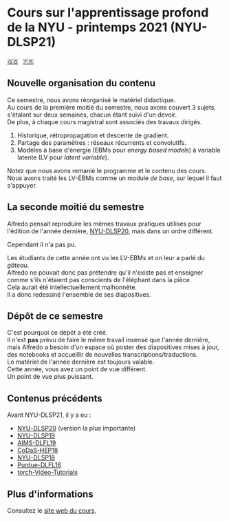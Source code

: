 <!--
# NYU Deep Learning Spring 2021 (NYU-DLSP21)
-->
# Cours sur l'apprentissage profond de la NYU - printemps 2021 (NYU-DLSP21)

<!-- English - French -->
[🇬🇧](https://github.com/Atcold/NYU-DLSP21/blob/master/README.md) &nbsp; [🇫🇷](https://github.com/Atcold/NYU-DLSP21/blob/master/docs/fr/README-FR.md)


<!--
## Content new organisation

This semester we have reorganised the didactic material.
In the first half of the semester we covered 3 topics, spanning two weeks, each followed by an assignment.
Moreover, each lecture had a corresponding practicum.

1. History, backpropagation, and gradient descent
2. Parameter sharing: recurrent and convolutional networks
3. Latent variable (LV) energy based models (EBMs)

Pay attention that we have redesigned the curriculum and lectures' content.
We've treated LV-EBM as a *basic* module, which to build upon.
-->

## Nouvelle organisation du contenu

Ce semestre, nous avons réorganisé le matériel didactique.  
Au cours de la première moitié du semestre, nous avons couvert 3 sujets, s'étalant sur deux semaines, chacun étant suivi d'un devoir.  
De plus, à chaque cours magistral sont associés des travaux dirigés.    

1. Historique, rétropropagation et descente de gradient.  
2. Partage des paramètres : réseaux récurrents et convolutifs.  
3. Modèles à base d'énergie (EBMs pour *energy based models*) à variable latente (LV pour *latent variable*).  

Notez que nous avons remanié le programme et le contenu des cours.  
Nous avons traité les LV-EBMs comme un module *de base*, sur lequel il faut s'appuyer.  


<!--
## Enters the semester's second half

I thought I was going to repropose the same practica I've used during [NYU-DLSP20](https://github.com/Atcold/pytorch-Deep-Learning), last year edition, just in different order.

But I couldn't.

This year's students have LV-EBMs on their side.
We told them about *the cake* and now I cannot pretend it doesn't exist and teach as if they were unaware of the elephant in the room.
It would have been intellectually dishonest.
Henceforth, I've redesigned my whole deck of slides.
-->

## La seconde moitié du semestre

Alfredo pensait reproduire les mêmes travaux pratiques utilisés pour l'édition de l'année dernière, [NYU-DLSP20](https://github.com/Atcold/pytorch-Deep-Learning), mais dans un ordre différent.  

Cependant il n'a pas pu.  

Les étudiants de cette année ont vu les LV-EBMs et on leur a parlé du *gâteau*.  
Alfredo ne pouvait donc pas prétendre qu'il n'existe pas et enseigner comme s'ils n'étaient pas conscients de l'éléphant dans la pièce.  
Cela aurait été intellectuellement malhonnête.  
Il a donc redessiné l'ensemble de ses diapositives.  


<!--
## This semester repository

That's why this repo has been created.
I'm **not** going to try to do the same insane work I've put up with last year, but I need a space where to post updated slides, notebooks, and host new transcriptions.
Last year material is still valid.
This year you have a different take.
A more powerful one.
-->

## Dépôt de ce semestre

C'est pourquoi ce dépôt a été créé.  
Il n'est **pas** prévu de faire le même travail insensé que l'année dernière, mais Alfredo a besoin d'un espace où poster des diapositives mises à jour, des notebooks et accueillir de nouvelles transcriptions/traductions.  
Le matériel de l'année dernière est toujours valable.  
Cette année, vous avez un point de vue différent.  
Un point de vue plus puissant.  


<!--
## Previous releases

Before NYU-DLSP21 there were…

- [NYU-DLSP20](https://github.com/Atcold/pytorch-Deep-Learning) (major release)
- [NYU-DLSP19](https://github.com/Atcold/pytorch-Deep-Learning/releases/tag/dlsp19)
- [AIMS-DLFL19](https://github.com/Atcold/pytorch-Deep-Learning/releases/tag/aims-fl18)
- [CoDaS-HEP18](https://github.com/Atcold/pytorch-Deep-Learning/releases/tag/v1.0.0)
- [NYU-DLSP18](https://docs.google.com/document/d/1_p1Mw-NtMGN_vpas_pchLsQC2u0NM5mTnRapBrQ2ivk/)
- [Purdue-DLFL16](https://docs.google.com/document/d/1ugJRMqQ_cCUQC1B8mSE0iro7sKrDT8-BnppTZv0rA08/)
- [torch-Video-Tutorials](https://github.com/Atcold/torch-Video-Tutorials)
-->

## Contenus précédents

Avant NYU-DLSP21, il y a eu :

- [NYU-DLSP20](https://github.com/Atcold/pytorch-Deep-Learning) (version la plus importante)
- [NYU-DLSP19](https://github.com/Atcold/pytorch-Deep-Learning/releases/tag/dlsp19)
- [AIMS-DLFL19](https://github.com/Atcold/pytorch-Deep-Learning/releases/tag/aims-fl18)
- [CoDaS-HEP18](https://github.com/Atcold/pytorch-Deep-Learning/releases/tag/v1.0.0)
- [NYU-DLSP18](https://docs.google.com/document/d/1_p1Mw-NtMGN_vpas_pchLsQC2u0NM5mTnRapBrQ2ivk/)
- [Purdue-DLFL16](https://docs.google.com/document/d/1ugJRMqQ_cCUQC1B8mSE0iro7sKrDT8-BnppTZv0rA08/)
- [torch-Video-Tutorials](https://github.com/Atcold/torch-Video-Tutorials)

<!--
## More info

Keep reading on the [class website](https://atcold.github.io/NYU-DLSP21/).
-->

## Plus d'informations

Consultez le [site web du cours](https://atcold.github.io/NYU-DLSP21/).
